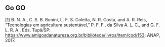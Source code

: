 ## Go GO

<span class="csl-left-margin">\[1\]
</span><span class="csl-right-inline">B. N. A., C. S. B. Bonini, L. F.
S. Coletta, N. R. Costa, and A. R. Reis, “Tecnologias em agricultura
sustentável,” P. F. F., da Silva A. L. C., and G. F. L. R. A., Eds.
Tupã/SP:
https://www.amigosdanatureza.org.br/biblioteca/livros/item/cod/153;
ANAP, 2017.</span>
